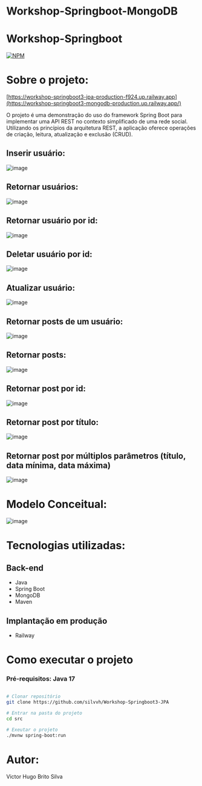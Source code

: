 # Workshop-Springboot-MongoDB

# Workshop-Springboot

[![NPM](https://img.shields.io/npm/l/react)](https://github.com/silvvh/Workshop-Springboot3-MongoDB/blob/main/LICENSE)

# Sobre o projeto:
[https://workshop-springboot3-jpa-production-f924.up.railway.app](https://workshop-springboot3-mongodb-production.up.railway.app/)

O projeto é uma demonstração do uso do framework Spring Boot para implementar uma API REST no contexto simplificado de uma rede social.
Utilizando os princípios da arquitetura REST, a aplicação oferece operações de criação, leitura, atualização e exclusão (CRUD).

## Inserir usuário:
![image](https://github.com/silvvh/Workshop-Springboot3-MongoDB/assets/116448381/09dcc814-c179-40e1-b2d0-4bfa407e163c)

## Retornar usuários:
![image](https://github.com/silvvh/Workshop-Springboot3-MongoDB/assets/116448381/faadb221-2f59-4d54-b09d-8ca3f956b9ea)

## Retornar usuário por id:
![image](https://github.com/silvvh/Workshop-Springboot3-MongoDB/assets/116448381/96ab38a5-082b-48eb-a13e-93a975533a44)

## Deletar usuário por id:
![image](https://github.com/silvvh/Workshop-Springboot3-MongoDB/assets/116448381/1c502a8d-2329-4fb2-a8cf-17b2df747da1)

## Atualizar usuário:
![image](https://github.com/silvvh/Workshop-Springboot3-MongoDB/assets/116448381/4dd9f0d8-9829-4b2b-9281-36b94e028200)

## Retornar posts de um usuário:
![image](https://github.com/silvvh/Workshop-Springboot3-MongoDB/assets/116448381/34f5bb0c-dd8f-4116-81a6-d193ea1750fa)

## Retornar posts:
![image](https://github.com/silvvh/Workshop-Springboot3-MongoDB/assets/116448381/46720f53-dc9c-4093-9965-7cbdeabfc794)

## Retornar post por id:
![image](https://github.com/silvvh/Workshop-Springboot3-MongoDB/assets/116448381/ba881b6a-05f6-4ccd-8ce3-184561215c43)

## Retornar post por título:
![image](https://github.com/silvvh/Workshop-Springboot3-MongoDB/assets/116448381/88956565-5669-47b2-9550-ace85cead727)

## Retornar post por múltiplos parâmetros (título, data mínima, data máxima)
![image](https://github.com/silvvh/Workshop-Springboot3-MongoDB/assets/116448381/7bcce92f-7fcf-4aea-8c23-a2ec861ed41d)

# Modelo Conceitual:
![image](https://github.com/silvvh/Workshop-Springboot3-MongoDB/assets/116448381/9cedf6a0-dfca-472e-b281-2db2bbac0117)


# Tecnologias utilizadas:
## Back-end
- Java
- Spring Boot
- MongoDB
- Maven
## Implantação em produção
- Railway

# Como executar o projeto
### Pré-requisitos: Java 17

```bash

# Clonar repositório
git clone https://github.com/silvvh/Workshop-Springboot3-JPA

# Entrar na pasta do projeto
cd src

# Exeutar o projeto
./mvnw spring-boot:run
```
# Autor:

Victor Hugo Brito Silva
